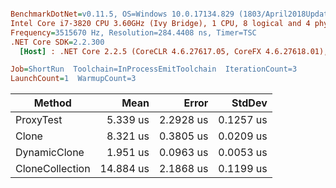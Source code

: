 ``` ini

BenchmarkDotNet=v0.11.5, OS=Windows 10.0.17134.829 (1803/April2018Update/Redstone4)
Intel Core i7-3820 CPU 3.60GHz (Ivy Bridge), 1 CPU, 8 logical and 4 physical cores
Frequency=3515670 Hz, Resolution=284.4408 ns, Timer=TSC
.NET Core SDK=2.2.300
  [Host] : .NET Core 2.2.5 (CoreCLR 4.6.27617.05, CoreFX 4.6.27618.01), 64bit RyuJIT

Job=ShortRun  Toolchain=InProcessEmitToolchain  IterationCount=3  
LaunchCount=1  WarmupCount=3  

```
|          Method |      Mean |     Error |    StdDev |
|---------------- |----------:|----------:|----------:|
|       ProxyTest |  5.339 us | 2.2928 us | 0.1257 us |
|           Clone |  8.321 us | 0.3805 us | 0.0209 us |
|    DynamicClone |  1.951 us | 0.0963 us | 0.0053 us |
| CloneCollection | 14.884 us | 2.1868 us | 0.1199 us |
